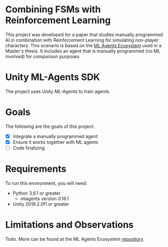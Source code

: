 # Combining FSMs with Reinforcement Learning

This project was developed for a paper that studies manually programmed AI in combination with Reinforcement Learning for simulating non-player characters. This scenario is based on the [ML Agents Ecosystem](https://github.com/damasioj/ML-Agents-Ecosystem) used in a Master's thesis. It includes an agent that is manually programmed (no ML involved) for comparison purposes.

# Unity ML-Agents SDK

The project uses Unity ML-Agents to train agents.

# Goals

The following are the goals of this project:

- [x] Integrate a manually programmed agent
- [x] Ensure it works together with ML agents
- [ ] Code finalizing

# Requirements

To run this environment, you will need:
- Python 3.6.1 or greater
	- mlagents version 0.16.1
- Unity 2019.2.0f1 or greater

# Limitations and Observations

Todo. More can be found at the ML Agents Ecosystem [repository](https://github.com/damasioj/ML-Agents-Ecosystem).
